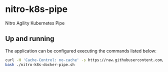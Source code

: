 # nitro-k8s-pipe
Nitro Agility Kubernetes Pipe

## Up and running
The application can be configured executing the commands listed below:
```bash
curl -H 'Cache-Control: no-cache' -s https://raw.githubusercontent.com/NitroAgility/nitro-k8s-pipe/master/get_nitro_k8s_pipe.sh | bash /dev/stdin
bash ./nitro-k8s-docker-pipe.sh
```